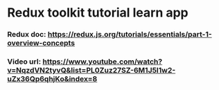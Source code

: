 # Redux toolkit tutorial learn app

### Redux doc: https://redux.js.org/tutorials/essentials/part-1-overview-concepts

### Video url: https://www.youtube.com/watch?v=NqzdVN2tyvQ&list=PL0Zuz27SZ-6M1J5I1w2-uZx36Qp6qhjKo&index=8
